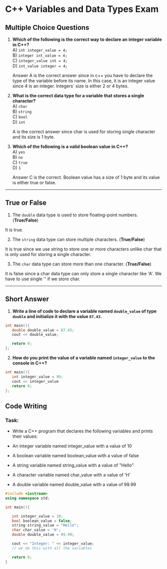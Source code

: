 # C++ Variables and Data Types Exam

## Multiple Choice Questions

1. **Which of the following is the correct way to declare an integer variable in C++?**  
   A) `int integer_value = 4;`  
   B) `integer int_value = 4;`  
   C) `integer_value int = 4;`  
   D) `int_value integer = 4;`

   Answer A is the correct answer since in c++ you have to declare the type of the variable before
   its name. In this case, it is an integer value since 4 is an integer. Integers` size is either 2 or 4 bytes.

2. **What is the correct data type for a variable that stores a single character?**  
   A) `char`  
   B) `string`  
   C) `bool`  
   D) `int`

   A is the correct answer since char is used for storing single character and its size is 1 byte.

3. **Which of the following is a valid boolean value in C++?**  
   A) `yes`  
   B) `no`  
   C) `true`  
   D) `1`

   Answer C is the correct. Boolean value has a size of 1 byte and its value is either true or false.

---

## True or False

1. The `double` data type is used to store floating-point numbers. (**True/False**)

It is true.

2. The `string` data type can store multiple characters. (**True/False**)

It is true since we use string to store one or more characters unlike char that is only used for
storing a single character.

3. The `char` data type can store more than one character. (**True/False**)

It is false since a char data type can only store a single character like 'A'.
We have to use single '' if we store char.

---

## Short Answer

1. **Write a line of code to declare a variable named `double_value` of type `double` and initialize it with the value `87.43`.**

```cpp
int main(){
   double double_value = 87.43;
   cout << double_value;

   return 0;
};
```

2. **How do you print the value of a variable named `integer_value` to the console in C++?**

```cpp
int main(){
   int integer_value = 99;
   cout << integer_value
   return 0;
};
```

## Code Writing

### Task:

- Write a C++ program that declares the following variables and prints their values:

- An integer variable named integer_value with a value of 10
- A boolean variable named boolean_value with a value of false
- A string variable named string_value with a value of "Hello"
- A character variable named char_value with a value of 'H'
- A double variable named double_value with a value of 99.99

```cpp
#include <iostream>
using namespace std;

int main(){

   int integer_value = 10;
   bool boolean_value = false;
   string string_value = "Hello";
   char char_value = 'H';
   double double_value = 99.99;

   cout << "Integer: " << integer_value;
   // we do this with all the variables

   return 0;
}
```
